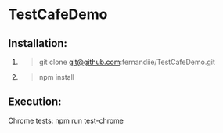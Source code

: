 # TestCafeDemo

## Installation:

1. >git clone git@github.com:fernandiie/TestCafeDemo.git
2. >npm install

## Execution:  
Chrome tests: npm run test-chrome